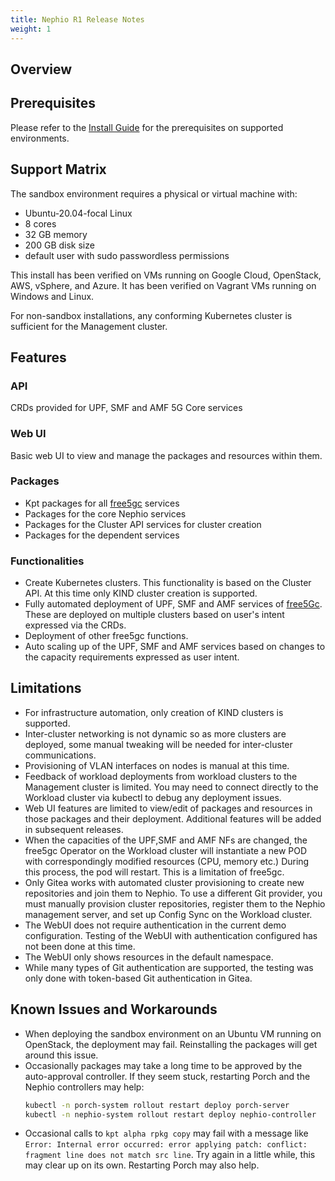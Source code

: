 ```yaml
---
title: Nephio R1 Release Notes
weight: 1
---
```


## Overview

## Prerequisites

Please refer to the [Install Guide](../guides/install-guides)
for the prerequisites on supported environments.

## Support Matrix

The sandbox environment requires a physical or virtual machine with:
- Ubuntu-20.04-focal Linux
- 8 cores
- 32 GB memory
- 200 GB disk size
- default user with sudo passwordless permissions

This install has been verified on VMs running on Google Cloud, OpenStack, AWS,
vSphere, and Azure. It has been verified on Vagrant VMs running on Windows and
Linux.

For non-sandbox installations, any conforming Kubernetes cluster is sufficient
for the Management cluster.

## Features

### API

CRDs provided for UPF, SMF and AMF 5G Core services

### Web UI

Basic web UI to view and manage the packages and resources within them.

### Packages

* Kpt packages for all [free5gc](https://free5gc.org/) services
* Packages for the core Nephio services
* Packages for the Cluster API services for cluster creation
* Packages for the dependent services

### Functionalities

* Create Kubernetes clusters. This functionality is based on the Cluster API. At
  this time only KIND cluster creation is supported.
* Fully automated deployment of UPF, SMF and AMF services of
  [free5Gc](https://free5gc.org/). These are deployed on multiple clusters
  based on user's intent expressed via the CRDs.
* Deployment of other free5gc functions.
* Auto scaling up of the UPF, SMF and AMF services based on changes to the capacity
  requirements expressed as user intent.

## Limitations

* For infrastructure automation, only creation of KIND clusters is
  supported.
* Inter-cluster networking is not dynamic so as more clusters are
  deployed, some manual tweaking will be needed for inter-cluster communications.
* Provisioning of VLAN interfaces on nodes is manual at this time.
* Feedback of workload deployments from workload clusters to the Management
  cluster is limited. You may need to connect directly to the Workload cluster
  via kubectl to debug any deployment issues.
* Web UI features are limited to view/edit of packages and resources in those
  packages and their deployment. Additional features will be added
  in subsequent releases.
* When the capacities of the UPF,SMF and AMF NFs are changed, the free5gc Operator on the
  Workload cluster will instantiate a new POD with correspondingly modified
  resources (CPU, memory etc.) During this process, the pod will restart. This is a
  limitation of free5gc.
* Only Gitea works with automated cluster provisioning to create new
  repositories and join them to Nephio. To use a different Git provider, you
  must manually provision cluster repositories, register them to the Nephio
  management server, and set up Config Sync on the Workload cluster.
* The WebUI does not require authentication in the current demo configuration.
  Testing of the WebUI with authentication configured has not been done at this
  time.
* The WebUI only shows resources in the default namespace.
* While many types of Git authentication are supported, the testing was only
  done with token-based Git authentication in Gitea.

## Known Issues and Workarounds

* When deploying the sandbox environment on an Ubuntu VM running on OpenStack,
  the deployment may fail. Reinstalling the packages will get around this issue.
* Occasionally packages may take a long time to be approved by the auto-approval
  controller. If they seem stuck, restarting Porch and the Nephio controllers
  may help:
  ```bash
  kubectl -n porch-system rollout restart deploy porch-server
  kubectl -n nephio-system rollout restart deploy nephio-controller
  ```
* Occasional calls to `kpt alpha rpkg copy` may fail with a message like
  `Error: Internal error occurred: error applying patch: conflict: fragment line
  does not match src line`. Try again in a little while, this may clear up on
  its own. Restarting Porch may also help.
